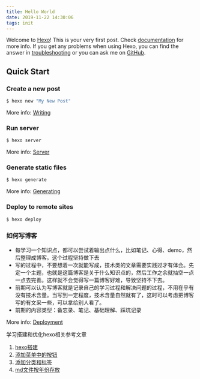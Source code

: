 ```yaml
---
title: Hello World
date: 2019-11-22 14:30:06
tags: init
---
```

Welcome to [Hexo](https://hexo.io/)! This is your very first post. Check [documentation](https://hexo.io/docs/) for more info. If you get any problems when using Hexo, you can find the answer in [troubleshooting](https://hexo.io/docs/troubleshooting.html) or you can ask me on [GitHub](https://github.com/hexojs/hexo/issues).
<!-- more -->
## Quick Start

### Create a new post

``` bash
$ hexo new "My New Post"
```

More info: [Writing](https://hexo.io/docs/writing.html)

### Run server

``` bash
$ hexo server
```

More info: [Server](https://hexo.io/docs/server.html)

### Generate static files

``` bash
$ hexo generate
```

More info: [Generating](https://hexo.io/docs/generating.html)

### Deploy to remote sites

``` bash
$ hexo deploy
```

### 如何写博客

* 每学习一个知识点，都可以尝试着输出点什么，比如笔记、心得、demo，然后整理成博客。这个过程坚持做下去
* 写的过程中，不要想着一次就能写成，技术类的文章需要实践过才有体会。先定一个主题，也就是这篇博客是关于什么知识点的，然后工作之余就抽空一点一点去完善。这样就不会觉得写一篇博客好难，导致坚持不下去。
* 前期可以认为写博客就是记录自己的学习过程和解决问题的过程，不用在乎有没有技术含量。当写到一定程度，技术含量自然就有了，这时可以考虑把博客写的有文采一些，可以拿给别人看了。
* 前期的内容类型：备忘录、笔记、基础理解、踩坑记录

More info: [Deployment](https://hexo.io/docs/one-command-deployment.html)

学习搭建和优化hexo相关参考文章

1. [hexo搭建][1]
2. [添加菜单中的按钮][2]
3. [添加分类和标签][3]
4. [md文件按年份存放][4]

[1]: https://zhuanlan.zhihu.com/p/26625249
[2]: https://juejin.im/post/5a6ee00ef265da3e4b770ac1#heading-12
[3]: https://linlif.github.io/2017/05/27/Hexo%E4%BD%BF%E7%94%A8%E6%94%BB%E7%95%A5-%E6%B7%BB%E5%8A%A0%E5%88%86%E7%B1%BB%E5%8F%8A%E6%A0%87%E7%AD%BE/#more
[4]: https://www.githang.com/2018/12/22/hexo-new-post-path/
